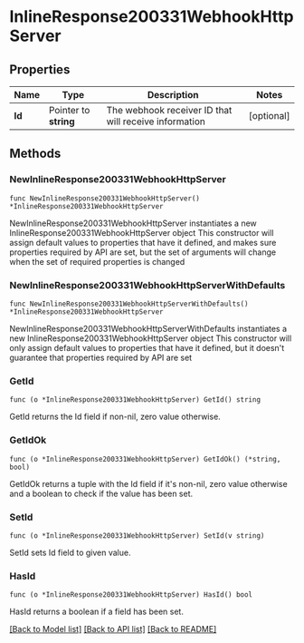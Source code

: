 # InlineResponse200331WebhookHttpServer

## Properties

Name | Type | Description | Notes
------------ | ------------- | ------------- | -------------
**Id** | Pointer to **string** | The webhook receiver ID that will receive information | [optional] 

## Methods

### NewInlineResponse200331WebhookHttpServer

`func NewInlineResponse200331WebhookHttpServer() *InlineResponse200331WebhookHttpServer`

NewInlineResponse200331WebhookHttpServer instantiates a new InlineResponse200331WebhookHttpServer object
This constructor will assign default values to properties that have it defined,
and makes sure properties required by API are set, but the set of arguments
will change when the set of required properties is changed

### NewInlineResponse200331WebhookHttpServerWithDefaults

`func NewInlineResponse200331WebhookHttpServerWithDefaults() *InlineResponse200331WebhookHttpServer`

NewInlineResponse200331WebhookHttpServerWithDefaults instantiates a new InlineResponse200331WebhookHttpServer object
This constructor will only assign default values to properties that have it defined,
but it doesn't guarantee that properties required by API are set

### GetId

`func (o *InlineResponse200331WebhookHttpServer) GetId() string`

GetId returns the Id field if non-nil, zero value otherwise.

### GetIdOk

`func (o *InlineResponse200331WebhookHttpServer) GetIdOk() (*string, bool)`

GetIdOk returns a tuple with the Id field if it's non-nil, zero value otherwise
and a boolean to check if the value has been set.

### SetId

`func (o *InlineResponse200331WebhookHttpServer) SetId(v string)`

SetId sets Id field to given value.

### HasId

`func (o *InlineResponse200331WebhookHttpServer) HasId() bool`

HasId returns a boolean if a field has been set.


[[Back to Model list]](../README.md#documentation-for-models) [[Back to API list]](../README.md#documentation-for-api-endpoints) [[Back to README]](../README.md)


